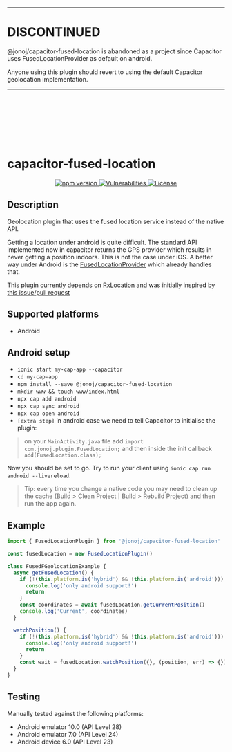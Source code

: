 <br>
<br>
<br>
<br>

---

# DISCONTINUED

@jonoj/capacitor-fused-location is abandoned as a project since Capacitor uses FusedLocationProvider as default on android.

Anyone using this plugin should revert to using the default Capacitor geolocation implementation.

---

<br>
<br>
<br>
<br>
<br>
<br>

# capacitor-fused-location

<p align="center">
    <a href="https://www.npmjs.com/package/@jonoj/capacitor-fused-location">
        <img src="https://badge.fury.io/js/%40jonoj%2Fcapacitor-fused-location.svg" alt="npm version" />
    </a>
        <a href="https://snyk.io/test/npm/%40jonoj%2Fcapacitor-fused-location">
            <img src="https://snyk.io/test/npm/%40jonoj%2Fcapacitor-fused-location/badge.svg" alt="Vulnerabilities" />
        </a>
    <a href="https://opensource.org/licenses/MIT">
        <img src="https://img.shields.io/badge/License-MIT-GREEN.svg" alt="License" />
    </a>
</p>

## Description

Geolocation plugin that uses the fused location service instead of the native API.

Getting a location under android is quite difficult. The standard API implemented now in capacitor returns the GPS provider which results in never getting a position indoors. This is not the case under iOS. A better way under Android is the [FusedLocationProvider](https://developers.google.com/android/reference/com/google/android/gms/location/FusedLocationProviderClient) which already handles that.

This plugin currently depends on [RxLocation](https://github.com/patloew/RxLocation) and was initially inspired by [this issue/pull request](https://github.com/ionic-team/capacitor/issues/379)

## Supported platforms

- Android

## Android setup

- `ionic start my-cap-app --capacitor`
- `cd my-cap-app`
- `npm install --save @jonoj/capacitor-fused-location`
- `mkdir www && touch www/index.html`
- `npx cap add android`
- `npx cap sync android`
- `npx cap open android`
- `[extra step]` in android case we need to tell Capacitor to initialise the plugin:

> on your `MainActivity.java` file add `import com.jonoj.plugin.FusedLocation;` and then inside the init callback `add(FusedLocation.class);`

Now you should be set to go. Try to run your client using `ionic cap run android --livereload`.

> Tip: every time you change a native code you may need to clean up the cache (Build > Clean Project | Build > Rebuild Project) and then run the app again.

## Example

```js
import { FusedLocationPlugin } from '@jonoj/capacitor-fused-location'

const fusedLocation = new FusedLocationPlugin()

class FusedFGeolocationExample {
  async getFusedLocation() {
    if (!(this.platform.is('hybrid') && !this.platform.is('android'))) {
      console.log('only android support!')
      return
    }
    const coordinates = await fusedLocation.getCurrentPosition()
    console.log('Current', coordinates)
  }

  watchPosition() {
    if (!(this.platform.is('hybrid') && !this.platform.is('android'))) {
      console.log('only android support!')
      return
    }
    const wait = fusedLocation.watchPosition({}, (position, err) => {})
  }
}
```

## Testing

Manually tested against the following platforms:

- Android emulator 10.0 (API Level 28)
- Android emulator 7.0 (API Level 24)
- Android device 6.0 (API Level 23)
